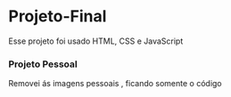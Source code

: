 # Projeto-Final
Esse projeto foi usado HTML, CSS e JavaScript
###  Projeto Pessoal 
Removei  ás imagens pessoais , ficando somente o código 
